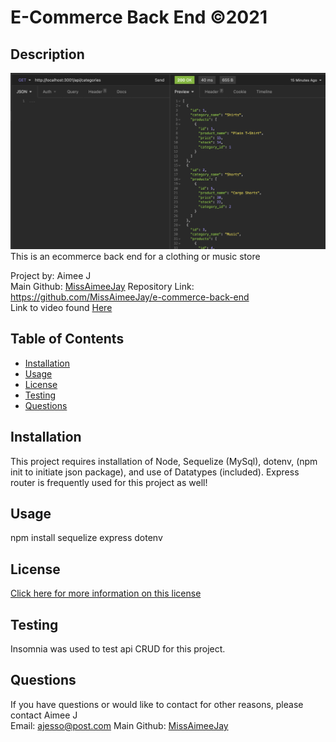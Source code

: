 # E-Commerce Back End ©2021 

## Description
![Screenshot](./assets/images/apiscreen.png)
This is an ecommerce back end for a clothing or music store

Project by: Aimee J  
Main Github: [MissAimeeJay](https://github.com/MissAimeeJay)
Repository Link: https://github.com/MissAimeeJay/e-commerce-back-end  
Link to video found [Here](https://drive.google.com/file/d/10pEPCyR5_80PBjgN0kC9YUsoFx8j27Dw/view)

## Table of Contents

* [Installation](#installation)
* [Usage](#usage)
* [License](#license)
* [Testing](#testing)
* [Questions](#questions)

## Installation
This project requires installation of Node, Sequelize (MySql), dotenv, (npm init to initiate json package), and use of Datatypes (included).  Express router is frequently used for this project as well!

## Usage 
npm install sequelize express dotenv 


## License

[Click here for more information on this license](https://choosealicense.com/licenses/unlicense)

## Testing
Insomnia was used to test api CRUD for this project.

## Questions
If you have questions or would like to contact for other reasons, please contact
Aimee J  
Email: ajesso@post.com
Main Github: [MissAimeeJay](https://github.com/MissAimeeJay)